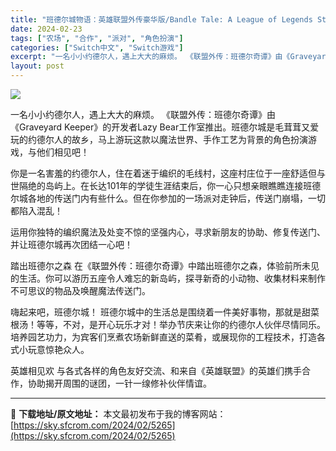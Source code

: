 ```yaml
---
title: "班德尔城物语：英雄联盟外传豪华版/Bandle Tale: A League of Legends Story Deluxe Edition+更新1.062（v65536）Switch NSP中文版免费分享"
date: 2024-02-23
tags: ["农场", "合作", "派对", "角色扮演"]
categories: ["Switch中文", "Switch游戏"]
excerpt: "一名小小约德尔人，遇上大大的麻烦。 《联盟外传：班德尔奇谭》由《Graveyard Keeper》的开发者Lazy Bear工作室推出。班德尔城是毛茸茸又爱玩的约德尔人的故乡，马上游玩这款以魔法世界、手作工艺为背景的角色扮演游戏，与他们相见吧！ 你是一名害羞的约德尔人，住在着迷于编织的毛线村，这座村&hellip;"
layout: post
---
```


<img class="aligncenter" src="https://img-eshop.cdn.nintendo.net/i/cfc572ba9df2a384e5e2fb296fbf424855ef33c57e5c1fcd1a494aba2f5351bc.jpg?w=1000" />

一名小小约德尔人，遇上大大的麻烦。
《联盟外传：班德尔奇谭》由《Graveyard Keeper》的开发者Lazy Bear工作室推出。班德尔城是毛茸茸又爱玩的约德尔人的故乡，马上游玩这款以魔法世界、手作工艺为背景的角色扮演游戏，与他们相见吧！

你是一名害羞的约德尔人，住在着迷于编织的毛线村，这座村庄位于一座舒适但与世隔绝的岛屿上。在长达101年的学徒生涯结束后，你一心只想亲眼瞧瞧连接班德尔城各地的传送门内有些什么。但在你参加的一场派对走钟后，传送门崩塌，一切都陷入混乱！

运用你独特的编织魔法及处变不惊的坚强内心，寻求新朋友的协助、修复传送门、并让班德尔城再次团结一心吧！

踏出班德尔之森
在《联盟外传：班德尔奇谭》中踏出班德尔之森，体验前所未见的生活。你可以游历五座令人难忘的新岛屿，探寻新奇的小动物、收集材料来制作不可思议的物品及唤醒魔法传送门。

嗨起来吧，班德尔城！
班德尔城中的生活总是围绕着一件美好事物，那就是甜菜根汤！等等，不对，是开心玩乐才对！举办节庆来让你的约德尔人伙伴尽情同乐。培养园艺功力，为宾客们烹煮农场新鲜直送的菜肴，或展现你的工程技术，打造各式小玩意惊艳众人。

英雄相见欢
与各式各样的角色友好交流、和来自《英雄联盟》的英雄们携手合作，协助揭开周围的谜团，一针一缐修补伙伴情谊。

---
📖 **下载地址/原文地址：** 本文最初发布于我的博客网站：[https://sky.sfcrom.com/2024/02/5265](https://sky.sfcrom.com/2024/02/5265)
